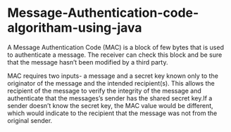 # Message-Authentication-code-algoritham-using-java
A Message Authentication Code (MAC) is a block of few bytes that is used to authenticate a
message. The receiver can check this block and be sure that the message hasn’t been modified
by a third party. 

MAC requires two inputs- a message and a secret key known only to the originator of the message and the intended recipient(s). 
This allows the recipient of the message to verify the integrity of the message and authenticate that the messages’s sender
has the shared secret key.If a sender doesn’t know the secret key, the MAC value would be different, which would indicate 
to the recipient that the message was not from the original sender. 
